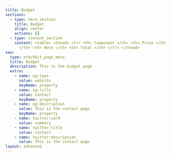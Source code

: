 ```yaml
---
title: Budget
sections:
  - type: hero_section
    title: Budget
    align: center
    actions: []
  - type: content_section
    content: <table> <thead> <tr> <th> Component </th> <th> Price </th> <th> Count
      </th> <th> Note </th> <th> Total </th> </tr> </thead>
seo:
  type: stackbit_page_meta
  title: Budget
  description: This is the budget page
  extra:
    - name: og:type
      value: website
      keyName: property
    - name: og:title
      value: Contact
      keyName: property
    - name: og:description
      value: This is the contact page
      keyName: property
    - name: twitter:card
      value: summary
    - name: twitter:title
      value: Contact
    - name: twitter:description
      value: This is the contact page
layout: advanced
---
```

